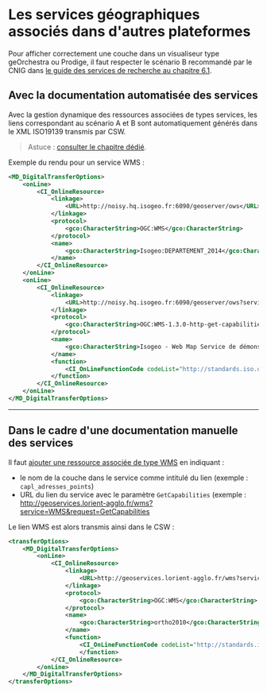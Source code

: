 # Les services géographiques associés dans d'autres plateformes

Pour afficher correctement une couche dans un visualiseur type geOrchestra ou Prodige, il faut respecter le scénario B recommandé par le CNIG dans [le guide des services de recherche au chapitre 6.1](http://cnig.gouv.fr/wp-content/uploads/2015/Guide-recherche-INSPIRE1.htm).

## Avec la documentation automatisée des services

Avec la gestion dynamique des ressources associées de types services, les liens correspondant au scénario A et B sont automatiquement générés dans le XML ISO19139 transmis par CSW.

> Astuce : [consulter le chapitre dédié](../features/inventory/md_services/srv_intro.html).

Exemple du rendu pour un service WMS :

```xml
<MD_DigitalTransferOptions>
	<onLine>
	    <CI_OnlineResource>
		    <linkage>
			    <URL>http://noisy.hq.isogeo.fr:6090/geoserver/ows</URL>
			</linkage>
			<protocol>
			    <gco:CharacterString>OGC:WMS</gco:CharacterString>
			</protocol>
			<name>
			    <gco:CharacterString>Isogeo:DEPARTEMENT_2014</gco:CharacterString>
			</name>
		</CI_OnlineResource>
	</onLine>
    <onLine>
	    <CI_OnlineResource>
		    <linkage>
			    <URL>http://noisy.hq.isogeo.fr:6090/geoserver/ows?service=wms&amp;version=1.3.0&amp;request=GetCapabilities</URL>
			</linkage>
		    <protocol>
			    <gco:CharacterString>OGC:WMS-1.3.0-http-get-capabilities</gco:CharacterString>
			</protocol>
		    <name>
			    <gco:CharacterString>Isogeo - Web Map Service de démonstration</gco:CharacterString>
			</name>
			<function>
			    <CI_OnLineFunctionCode codeList="http://standards.iso.org/ittf/PubliclyAvailableStandards/ISO_19139_Schemas/resources/codelist/ML_gmxCodelists.xml#CI_OnLineFunctionCode" codeListValue="information">information</CI_OnLineFunctionCode>
			</function>
		</CI_OnlineResource>
	</onLine>
</MD_DigitalTransferOptions>
```

____

## Dans le cadre d'une documentation manuelle des services

Il faut [ajouter une ressource associée de type WMS](../features/documentation/md_ressources.html) en indiquant :

* le nom de la couche dans le service comme intitulé du lien (exemple : `capl_adresses_points`)
* URL du lien du service avec le paramètre `GetCapabilities` (exemple : http://geoservices.lorient-agglo.fr/wms?service=WMS&request=GetCapabilities

Le lien WMS est alors transmis ainsi dans le CSW :

```xml
<transferOptions>
    <MD_DigitalTransferOptions>
        <onLine>
            <CI_OnlineResource>
                <linkage>
                    <URL>http://geoservices.lorient-agglo.fr/wms?service=WMS&request=GetCapabilities</URL>
                </linkage>
                <protocol>
                    <gco:CharacterString>OGC:WMS</gco:CharacterString>
                </protocol>
                <name>
                    <gco:CharacterString>ortho2010</gco:CharacterString>
                </name>
                <function>
                    <CI_OnLineFunctionCode codeList="http://standards.iso.org/ittf/PubliclyAvailableStandards/ISO_19139_Schemas/resources/codelist/ML_gmxCodelists.xml#CI_OnLineFunctionCode" codeListValue="view">view</CI_OnLineFunctionCode>
                    </function>
            </CI_OnlineResource>
        </onLine>
    </MD_DigitalTransferOptions>
</transferOptions>
```
